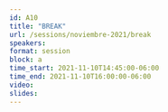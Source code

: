 ```yaml
---
id: A10
title: "BREAK"
url: /sessions/noviembre-2021/break
speakers:
format: session
block: a
time_start: 2021-11-10T14:45:00-06:00
time_end: 2021-11-10T16:00:00-06:00
video:
slides:
---
```

